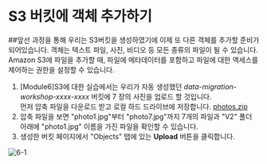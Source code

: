 # S3 버킷에 객체 추가하기

##앞선 과정을 통해 우리는 S3버킷을 생성하였기에 이제 또 다른 객체를 추가할 준비가 되어있습니다.
객체는 텍스트 파일, 사진, 비디오 등 모든 종류의 파일이 될 수 있습니다. Amazon S3에 파일을 추가할 때, 파일에 메타데이터를 포함하고 파일에 대한 액세스를 제어하는 권한을 설정할 수 있습니다.

1. [Module6]S3에 대한 실습에서는 우리가 자동 생성했던 *data-migration-workshop-xxxx-xxxx* 버킷에 7 장의 사진을 업로드 할 것입니다.<br>먼저 압축 파일을 다운로드 받고 로컬 하드 드라이브에 저장합니다. [photos.zip](https://static.us-east-1.prod.workshops.aws/public/0ca3d213-bb39-4eca-a878-30e322d3ab44/static/common/s3_general_lab/photos.zip)
2. 압축 파일을 보면 "photo1.jpg"부터 "photo7.jpg"까지 7개의 파일과 "V2" 폴더 아래에 "photo1.jpg" 이름을 가진 파일을 확인할 수 있습니다.
3. 생성한 버킷 페이지에서 "Objects" 탭에 있는 **Upload** 버튼을 클릭합니다.<br>






![6-1](../images/6-1.png)

